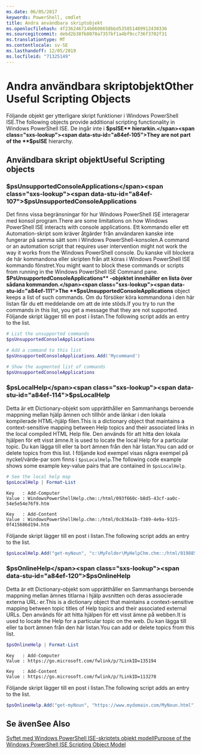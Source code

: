 ```yaml
---
ms.date: 06/05/2017
keywords: PowerShell, cmdlet
title: Andra användbara skriptobjekt
ms.openlocfilehash: 4f236246714b0608658bbd535851489912430336
ms.sourcegitcommit: debd2b38fb8070a7357bf1a4bf9cc736f3702f31
ms.translationtype: MT
ms.contentlocale: sv-SE
ms.lasthandoff: 12/05/2019
ms.locfileid: "71325149"
---
```

# <a name="other-useful-scripting-objects"></a><span data-ttu-id="a84ef-103">Andra användbara skriptobjekt</span><span class="sxs-lookup"><span data-stu-id="a84ef-103">Other Useful Scripting Objects</span></span>

<span data-ttu-id="a84ef-104">Följande objekt ger ytterligare skript funktioner i Windows PowerShell ISE.</span><span class="sxs-lookup"><span data-stu-id="a84ef-104">The following objects provide additional scripting functionality in Windows PowerShell ISE.</span></span> <span data-ttu-id="a84ef-105">De ingår inte i **$psISE** hierarkin.</span><span class="sxs-lookup"><span data-stu-id="a84ef-105">They are not part of the **$psISE** hierarchy.</span></span>

## <a name="useful-scripting-objects"></a><span data-ttu-id="a84ef-106">Användbara skript objekt</span><span class="sxs-lookup"><span data-stu-id="a84ef-106">Useful Scripting objects</span></span>

### <a name="psunsupportedconsoleapplications"></a><span data-ttu-id="a84ef-107">$psUnsupportedConsoleApplications</span><span class="sxs-lookup"><span data-stu-id="a84ef-107">$psUnsupportedConsoleApplications</span></span>

<span data-ttu-id="a84ef-108">Det finns vissa begränsningar för hur Windows PowerShell ISE interagerar med konsol program.</span><span class="sxs-lookup"><span data-stu-id="a84ef-108">There are some limitations on how Windows PowerShell ISE interacts with console applications.</span></span> <span data-ttu-id="a84ef-109">Ett kommando eller ett Automation-skript som kräver åtgärder från användaren kanske inte fungerar på samma sätt som i Windows PowerShell-konsolen.</span><span class="sxs-lookup"><span data-stu-id="a84ef-109">A command or an automation script that requires user intervention might not work the way it works from the Windows PowerShell console.</span></span> <span data-ttu-id="a84ef-110">Du kanske vill blockera de här kommandona eller skripten från att köras i Windows PowerShell ISE kommando fönstret.</span><span class="sxs-lookup"><span data-stu-id="a84ef-110">You might want to block these commands or scripts from running in the Windows PowerShell ISE Command pane.</span></span> <span data-ttu-id="a84ef-111">**$PsUnsupportedConsoleApplications** -objektet innehåller en lista över sådana kommandon.</span><span class="sxs-lookup"><span data-stu-id="a84ef-111">The **$psUnsupportedConsoleApplications** object keeps a list of such commands.</span></span> <span data-ttu-id="a84ef-112">Om du försöker köra kommandona i den här listan får du ett meddelande om att de inte stöds.</span><span class="sxs-lookup"><span data-stu-id="a84ef-112">If you try to run the commands in this list, you get a message that they are not supported.</span></span> <span data-ttu-id="a84ef-113">Följande skript lägger till en post i listan.</span><span class="sxs-lookup"><span data-stu-id="a84ef-113">The following script adds an entry to the list.</span></span>

```powershell
# List the unsupported commands
$psUnsupportedConsoleApplications

# Add a command to this list
$psUnsupportedConsoleApplications.Add('Mycommand')

# Show the augmented list of commands
$psUnsupportedConsoleApplications
```

### <a name="pslocalhelp"></a><span data-ttu-id="a84ef-114">$psLocalHelp</span><span class="sxs-lookup"><span data-stu-id="a84ef-114">$psLocalHelp</span></span>

<span data-ttu-id="a84ef-115">Detta är ett Dictionary-objekt som upprätthåller en Sammanhangs beroende mappning mellan hjälp ämnen och tillhör ande länkar i den lokala kompilerade HTML-hjälp filen.</span><span class="sxs-lookup"><span data-stu-id="a84ef-115">This is a dictionary object that maintains a context-sensitive mapping between Help topics and their associated links in the local compiled HTML Help file.</span></span> <span data-ttu-id="a84ef-116">Den används för att hitta den lokala hjälpen för ett visst ämne.</span><span class="sxs-lookup"><span data-stu-id="a84ef-116">It is used to locate the local Help for a particular topic.</span></span> <span data-ttu-id="a84ef-117">Du kan lägga till eller ta bort ämnen från den här listan.</span><span class="sxs-lookup"><span data-stu-id="a84ef-117">You can add or delete topics from this list.</span></span> <span data-ttu-id="a84ef-118">I följande kod exempel visas några exempel på nyckel/värde-par som finns i `$psLocalHelp`.</span><span class="sxs-lookup"><span data-stu-id="a84ef-118">The following code example shows some example key-value pairs that are contained in `$psLocalHelp`.</span></span>

```powershell
# See the local help map
$psLocalHelp | Format-List
```

```output
Key   : Add-Computer
Value : WindowsPowerShellHelp.chm::/html/093f660c-b8d5-43cf-aa0c-54e5e54e76f9.htm

Key   : Add-Content
Value : WindowsPowerShellHelp.chm::/html/0c836a1b-f389-4e9a-9325-0f415686d194.htm
```

<span data-ttu-id="a84ef-119">Följande skript lägger till en post i listan.</span><span class="sxs-lookup"><span data-stu-id="a84ef-119">The following script adds an entry to the list.</span></span>

```powershell
$psLocalHelp.Add("get-myNoun", "c:\MyFolder\MyHelpChm.chm::/html/0198854a-1298-57ae-aa0c-87b5e5a84712.htm")
```

### <a name="psonlinehelp"></a><span data-ttu-id="a84ef-120">$psOnlineHelp</span><span class="sxs-lookup"><span data-stu-id="a84ef-120">$psOnlineHelp</span></span>

<span data-ttu-id="a84ef-121">Detta är ett Dictionary-objekt som upprätthåller en Sammanhangs beroende mappning mellan ämnes titlarna i hjälp avsnitten och deras associerade externa URL: er.</span><span class="sxs-lookup"><span data-stu-id="a84ef-121">This is a dictionary object that maintains a context-sensitive mapping between topic titles of Help topics and their associated external URLs.</span></span> <span data-ttu-id="a84ef-122">Den används för att hitta hjälpen för ett visst ämne på webben.</span><span class="sxs-lookup"><span data-stu-id="a84ef-122">It is used to locate the Help for a particular topic on the web.</span></span> <span data-ttu-id="a84ef-123">Du kan lägga till eller ta bort ämnen från den här listan.</span><span class="sxs-lookup"><span data-stu-id="a84ef-123">You can add or delete topics from this list.</span></span>

```powershell
$psOnlineHelp | Format-List
```

```output
Key   : Add-Computer
Value : https://go.microsoft.com/fwlink/p/?LinkID=135194

Key   : Add-Content
Value : https://go.microsoft.com/fwlink/p/?LinkID=113278
```

<span data-ttu-id="a84ef-124">Följande skript lägger till en post i listan.</span><span class="sxs-lookup"><span data-stu-id="a84ef-124">The following script adds an entry to the list.</span></span>

```powershell
$psOnlineHelp.Add("get-myNoun", "https://www.mydomain.com/MyNoun.html")
```

## <a name="see-also"></a><span data-ttu-id="a84ef-125">Se även</span><span class="sxs-lookup"><span data-stu-id="a84ef-125">See Also</span></span>

[<span data-ttu-id="a84ef-126">Syftet med Windows PowerShell ISE-skriptets objekt modell</span><span class="sxs-lookup"><span data-stu-id="a84ef-126">Purpose of the Windows PowerShell ISE Scripting Object Model</span></span>](../components/ise/object-model/Purpose-of-the-Windows-PowerShell-ISE-Scripting-Object-Model.md)
